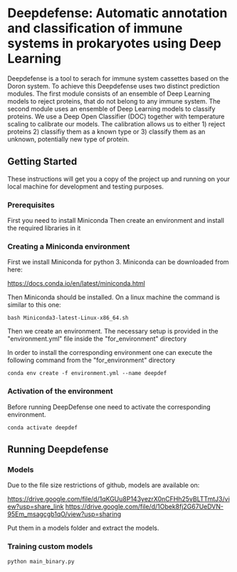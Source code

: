 
# Deepdefense: Automatic annotation and classification of immune systems in prokaryotes using Deep Learning


Deepdefense is a tool to serach for immune system cassettes based on the Doron system. To achieve this 
Deepdefense uses two distinct prediction modules. The first module consists of an ensemble of Deep Learning models to 
reject proteins, that do not belong to any immune system. The second module uses an ensemble of Deep Learning models
to classify proteins. We use a Deep Open Classifier (DOC) together with temperature scaling to calibrate our models.
The calibration allows us to either 1) reject proteins 2) classifiy them as a known type or 3) classify them as
an unknown, potentially new type of protein.


## Getting Started

These instructions will get you a copy of the project up and running on your local machine for development and testing purposes. 

### Prerequisites

First you need to install Miniconda
Then create an environment and install the required libraries in it


### Creating a Miniconda environment 

First we install Miniconda for python 3.
Miniconda can be downloaded from here:

https://docs.conda.io/en/latest/miniconda.html 

Then Miniconda should be installed. On a linux machine the command is similar to this one: 

```
bash Miniconda3-latest-Linux-x86_64.sh
```

Then we create an environment. The necessary setup is provided in the "environment.yml" file inside the "for_environment" directory

In order to install the corresponding environment one can execute the following command from the "for_environment" directory

```
conda env create -f environment.yml --name deepdef
```



### Activation of the environment

Before running DeepDefense one need to activate the corresponding environment.

```
conda activate deepdef
```



## Running Deepdefense


### Models


Due to the file size restrictions of github, models are available on:

https://drive.google.com/file/d/1qKGUu8P143yezrX0nCFHh25vBLTTmtJ3/view?usp=share_link
https://drive.google.com/file/d/1Obek8fj2G67UeDVN-95Em_msagcgb1qO/view?usp=sharing

Put them in a models folder and extract the models.

### Training custom models

```
python main_binary.py

```

